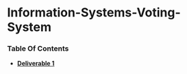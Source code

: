 # Information-Systems-Voting-System

### Table Of Contents
- **[Deliverable 1 ](https://github.com/Arian-Eidiz/Information-Systems-Voting-System/blob/master/Deliverable%201.md)**
